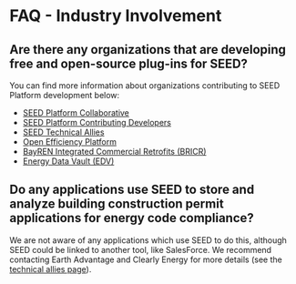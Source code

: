 # FAQ - Industry Involvement

## Are there any organizations that are developing free and open-source plug-ins for SEED?

You can find more information about organizations contributing to SEED Platform development below:

* [SEED Platform Collaborative](https://www.energy.gov/eere/buildings/seed-platform-collaborative)
* [SEED Platform Contributing Developers](https://github.com/SEED-platform/seed/blob/develop/AUTHORS.md)
* [SEED Technical Allies](http://seedinfo.lbl.gov/SEED-Technical-Allies)
* [Open Efficiency Platform](https://github.com/OpenEfficiencyPlatform/OEP)
* [BayREN Integrated Commercial Retrofits (BRICR)](https://www.energy.gov/sites/prod/files/2018/05/f52/24293_Hooper_050318-900.pdf)
* [Energy Data Vault (EDV)](https://www.energy.gov/eere/buildings/energy-data-vault)

## Do any applications use SEED to store and analyze building construction permit applications for energy code compliance?

We are not aware of any applications which use SEED to do this, although SEED could be linked to another tool, like SalesForce.  We recommend contacting Earth Advantage and Clearly Energy for more details (see the [technical allies page](../technical_ally.md)).
